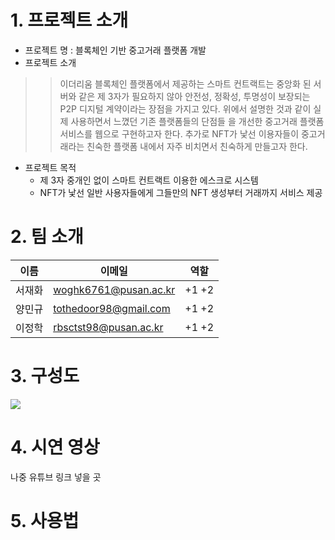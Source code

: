 # 1. 프로젝트 소개
+ 프로젝트 명 : 블록체인 기반 중고거래 플랫폼 개발
+ 프로젝트 소개
> > 이더리움 블록체인 플랫폼에서 제공하는 스마트 컨트랙트는 중앙화 된 서버와 같은 제
3자가 필요하지 않아 안전성, 정확성, 투명성이 보장되는 P2P 디지털 계약이라는 장점을
가지고 있다. 위에서 설명한 것과 같이 실제 사용하면서 느꼈던 기존 플랫폼들의 단점들
을 개선한 중고거래 플랫폼 서비스를 웹으로 구현하고자 한다.
  추가로 NFT가 낯선 이용자들이 중고거래라는 친숙한 플랫폼 내에서 자주 비치면서 친숙하게
  만들고자 한다.

+ 프로젝트 목적
  + 제 3자 중개인 없이 스마트 컨트랙트 이용한 에스크로 시스템
  + NFT가 낯선 일반 사용자들에게 그들만의 NFT 생성부터 거래까지 서비스 제공
# 2. 팀 소개
| 이름 | 이메일 |역할 |
| ------ | -- | ----------- |
| 서재화 | woghk6761@pusan.ac.kr | +1 +2 |
| 양민규 | tothedoor98@gmail.com | +1 +2 |
| 이정학 | rbsctst98@pusan.ac.kr | +1 +2 |
# 3. 구성도
<img src="https://user-images.githubusercontent.com/88009952/195762783-86411cd0-d261-4fd6-8457-f114ab6b1855.png">

# 4. 시연 영상
나중 유튜브 링크 넣을 곳
# 5. 사용법
